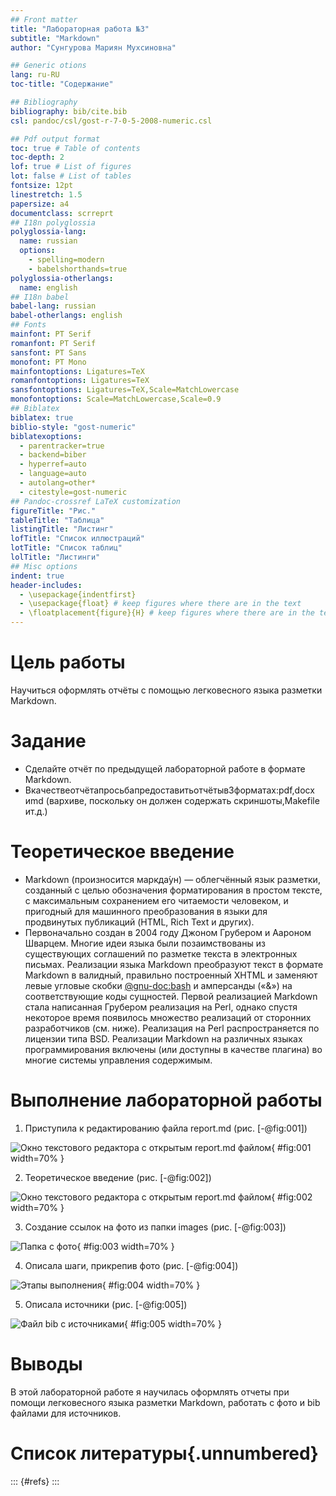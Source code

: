 ```yaml
---
## Front matter
title: "Лабораторная работа №3"
subtitle: "Markdown"
author: "Сунгурова Мариян Мухсиновна"

## Generic otions
lang: ru-RU
toc-title: "Содержание"

## Bibliography
bibliography: bib/cite.bib
csl: pandoc/csl/gost-r-7-0-5-2008-numeric.csl

## Pdf output format
toc: true # Table of contents
toc-depth: 2
lof: true # List of figures
lot: false # List of tables
fontsize: 12pt
linestretch: 1.5
papersize: a4
documentclass: scrreprt
## I18n polyglossia
polyglossia-lang:
  name: russian
  options:
	- spelling=modern
	- babelshorthands=true
polyglossia-otherlangs:
  name: english
## I18n babel
babel-lang: russian
babel-otherlangs: english
## Fonts
mainfont: PT Serif
romanfont: PT Serif
sansfont: PT Sans
monofont: PT Mono
mainfontoptions: Ligatures=TeX
romanfontoptions: Ligatures=TeX
sansfontoptions: Ligatures=TeX,Scale=MatchLowercase
monofontoptions: Scale=MatchLowercase,Scale=0.9
## Biblatex
biblatex: true
biblio-style: "gost-numeric"
biblatexoptions:
  - parentracker=true
  - backend=biber
  - hyperref=auto
  - language=auto
  - autolang=other*
  - citestyle=gost-numeric
## Pandoc-crossref LaTeX customization
figureTitle: "Рис."
tableTitle: "Таблица"
listingTitle: "Листинг"
lofTitle: "Список иллюстраций"
lotTitle: "Список таблиц"
lolTitle: "Листинги"
## Misc options
indent: true
header-includes:
  - \usepackage{indentfirst}
  - \usepackage{float} # keep figures where there are in the text
  - \floatplacement{figure}{H} # keep figures where there are in the text
---
```


# Цель работы

Научиться оформлять отчёты с помощью легковесного языка разметки Markdown.

# Задание

- Сделайте отчёт по предыдущей лабораторной работе в формате Markdown.
- Вкачествеотчётапросьбапредоставитьотчётыв3форматах:pdf,docx иmd (вархиве,
поскольку он должен содержать скриншоты,Makefile ит.д.)

# Теоретическое введение
- Markdown (произносится маркда́ун) — облегчённый язык разметки, созданный с целью обозначения форматирования в простом тексте, с максимальным сохранением его читаемости человеком, и пригодный для машинного преобразования в языки для продвинутых публикаций (HTML, Rich Text и других). 
- Первоначально создан в 2004 году Джоном Грубером и Аароном Шварцем. Многие идеи языка были позаимствованы из существующих соглашений по разметке текста в электронных письмах. Реализации языка Markdown преобразуют текст в формате Markdown в валидный, правильно построенный XHTML и заменяют левые угловые скобки  [@gnu-doc:bash](«<») и амперсанды («&») на соответствующие коды сущностей. Первой реализацией Markdown стала написанная Грубером реализация на Perl, однако спустя некоторое время появилось множество реализаций от сторонних разработчиков (см. ниже). Реализация на Perl распространяется по лицензии типа BSD. Реализации Markdown на различных языках программирования включены (или доступны в качестве плагина) во многие системы управления содержимым. 

# Выполнение лабораторной работы

1. Приступила к редактированию файла report.md  (рис. [-@fig:001])

![Окно текстового редактора с открытым report.md файлом](image/карт1.png){ #fig:001 width=70% }

2. Теоретическое введение (рис. [-@fig:002])

![Окно текстового редактора с открытым report.md файлом](image/карт2.png){ #fig:002 width=70% }

3.  Создание ссылок на фото из папки images (рис. [-@fig:003])

![Папка с фото](image/карт3.png){ #fig:003 width=70% }

4. Описала шаги, прикрепив фото  (рис. [-@fig:004])

![Этапы выполнения](image/карт4.png){ #fig:004 width=70% }

5. Описала источники (рис. [-@fig:005])

![Файл bib  с источниками](image/карт5.png){ #fig:005 width=70% }


# Выводы

В этой лабораторной работе я научилась оформлять отчеты при помощи легковесного языка разметки Markdown, работать с фото и bib файлами для источников.



    

# Список литературы{.unnumbered}

::: {#refs}
:::
